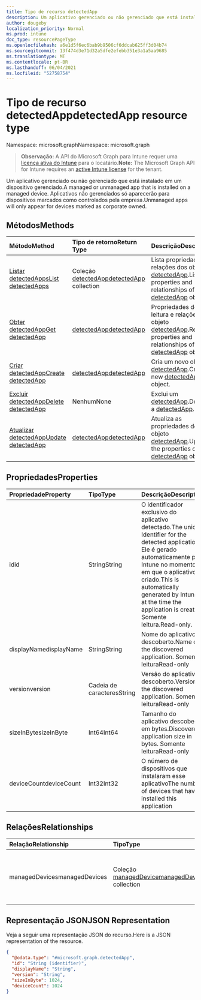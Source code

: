 ```yaml
---
title: Tipo de recurso detectedApp
description: Um aplicativo gerenciado ou não gerenciado que está instalado em um dispositivo gerenciado. Aplicativos não gerenciados só aparecerão para dispositivos marcados como controlados pela empresa.
author: dougeby
localization_priority: Normal
ms.prod: intune
doc_type: resourcePageType
ms.openlocfilehash: a6e1d5f6ec6bab9b9506cf6ddcab625ff3d04b74
ms.sourcegitcommit: 13f474d3e71d32a5dfe2efebb351e3a1a5aa9685
ms.translationtype: MT
ms.contentlocale: pt-BR
ms.lasthandoff: 06/04/2021
ms.locfileid: "52758754"
---
```

# <a name="detectedapp-resource-type"></a><span data-ttu-id="54de5-104">Tipo de recurso detectedApp</span><span class="sxs-lookup"><span data-stu-id="54de5-104">detectedApp resource type</span></span>

<span data-ttu-id="54de5-105">Namespace: microsoft.graph</span><span class="sxs-lookup"><span data-stu-id="54de5-105">Namespace: microsoft.graph</span></span>

> <span data-ttu-id="54de5-106">**Observação:** A API do Microsoft Graph para Intune requer uma [licença ativa do Intune](https://go.microsoft.com/fwlink/?linkid=839381) para o locatário.</span><span class="sxs-lookup"><span data-stu-id="54de5-106">**Note:** The Microsoft Graph API for Intune requires an [active Intune license](https://go.microsoft.com/fwlink/?linkid=839381) for the tenant.</span></span>

<span data-ttu-id="54de5-107">Um aplicativo gerenciado ou não gerenciado que está instalado em um dispositivo gerenciado.</span><span class="sxs-lookup"><span data-stu-id="54de5-107">A managed or unmanaged app that is installed on a managed device.</span></span> <span data-ttu-id="54de5-108">Aplicativos não gerenciados só aparecerão para dispositivos marcados como controlados pela empresa.</span><span class="sxs-lookup"><span data-stu-id="54de5-108">Unmanaged apps will only appear for devices marked as corporate owned.</span></span>

## <a name="methods"></a><span data-ttu-id="54de5-109">Métodos</span><span class="sxs-lookup"><span data-stu-id="54de5-109">Methods</span></span>
|<span data-ttu-id="54de5-110">Método</span><span class="sxs-lookup"><span data-stu-id="54de5-110">Method</span></span>|<span data-ttu-id="54de5-111">Tipo de retorno</span><span class="sxs-lookup"><span data-stu-id="54de5-111">Return Type</span></span>|<span data-ttu-id="54de5-112">Descrição</span><span class="sxs-lookup"><span data-stu-id="54de5-112">Description</span></span>|
|:---|:---|:---|
|[<span data-ttu-id="54de5-113">Listar detectedApps</span><span class="sxs-lookup"><span data-stu-id="54de5-113">List detectedApps</span></span>](../api/intune-devices-detectedapp-list.md)|<span data-ttu-id="54de5-114">Coleção [detectedApp](../resources/intune-devices-detectedapp.md)</span><span class="sxs-lookup"><span data-stu-id="54de5-114">[detectedApp](../resources/intune-devices-detectedapp.md) collection</span></span>|<span data-ttu-id="54de5-115">Lista propriedades e relações dos objetos [detectedApp](../resources/intune-devices-detectedapp.md).</span><span class="sxs-lookup"><span data-stu-id="54de5-115">List properties and relationships of the [detectedApp](../resources/intune-devices-detectedapp.md) objects.</span></span>|
|[<span data-ttu-id="54de5-116">Obter detectedApp</span><span class="sxs-lookup"><span data-stu-id="54de5-116">Get detectedApp</span></span>](../api/intune-devices-detectedapp-get.md)|[<span data-ttu-id="54de5-117">detectedApp</span><span class="sxs-lookup"><span data-stu-id="54de5-117">detectedApp</span></span>](../resources/intune-devices-detectedapp.md)|<span data-ttu-id="54de5-118">Propriedades de leitura e relações do objeto [detectedApp](../resources/intune-devices-detectedapp.md).</span><span class="sxs-lookup"><span data-stu-id="54de5-118">Read properties and relationships of the [detectedApp](../resources/intune-devices-detectedapp.md) object.</span></span>|
|[<span data-ttu-id="54de5-119">Criar detectedApp</span><span class="sxs-lookup"><span data-stu-id="54de5-119">Create detectedApp</span></span>](../api/intune-devices-detectedapp-create.md)|[<span data-ttu-id="54de5-120">detectedApp</span><span class="sxs-lookup"><span data-stu-id="54de5-120">detectedApp</span></span>](../resources/intune-devices-detectedapp.md)|<span data-ttu-id="54de5-121">Cria um novo objeto [detectedApp](../resources/intune-devices-detectedapp.md).</span><span class="sxs-lookup"><span data-stu-id="54de5-121">Create a new [detectedApp](../resources/intune-devices-detectedapp.md) object.</span></span>|
|[<span data-ttu-id="54de5-122">Excluir detectedApp</span><span class="sxs-lookup"><span data-stu-id="54de5-122">Delete detectedApp</span></span>](../api/intune-devices-detectedapp-delete.md)|<span data-ttu-id="54de5-123">Nenhum</span><span class="sxs-lookup"><span data-stu-id="54de5-123">None</span></span>|<span data-ttu-id="54de5-124">Exclui um [detectedApp](../resources/intune-devices-detectedapp.md).</span><span class="sxs-lookup"><span data-stu-id="54de5-124">Deletes a [detectedApp](../resources/intune-devices-detectedapp.md).</span></span>|
|[<span data-ttu-id="54de5-125">Atualizar detectedApp</span><span class="sxs-lookup"><span data-stu-id="54de5-125">Update detectedApp</span></span>](../api/intune-devices-detectedapp-update.md)|[<span data-ttu-id="54de5-126">detectedApp</span><span class="sxs-lookup"><span data-stu-id="54de5-126">detectedApp</span></span>](../resources/intune-devices-detectedapp.md)|<span data-ttu-id="54de5-127">Atualiza as propriedades de um objeto [detectedApp](../resources/intune-devices-detectedapp.md).</span><span class="sxs-lookup"><span data-stu-id="54de5-127">Update the properties of a [detectedApp](../resources/intune-devices-detectedapp.md) object.</span></span>|

## <a name="properties"></a><span data-ttu-id="54de5-128">Propriedades</span><span class="sxs-lookup"><span data-stu-id="54de5-128">Properties</span></span>
|<span data-ttu-id="54de5-129">Propriedade</span><span class="sxs-lookup"><span data-stu-id="54de5-129">Property</span></span>|<span data-ttu-id="54de5-130">Tipo</span><span class="sxs-lookup"><span data-stu-id="54de5-130">Type</span></span>|<span data-ttu-id="54de5-131">Descrição</span><span class="sxs-lookup"><span data-stu-id="54de5-131">Description</span></span>|
|:---|:---|:---|
|<span data-ttu-id="54de5-132">id</span><span class="sxs-lookup"><span data-stu-id="54de5-132">id</span></span>|<span data-ttu-id="54de5-133">String</span><span class="sxs-lookup"><span data-stu-id="54de5-133">String</span></span>|<span data-ttu-id="54de5-134">O identificador exclusivo do aplicativo detectado.</span><span class="sxs-lookup"><span data-stu-id="54de5-134">The unique Identifier for the detected application.</span></span> <span data-ttu-id="54de5-135">Ele é gerado automaticamente pelo Intune no momento em que o aplicativo é criado.</span><span class="sxs-lookup"><span data-stu-id="54de5-135">This is automatically generated by Intune at the time the application is created.</span></span> <span data-ttu-id="54de5-136">Somente leitura.</span><span class="sxs-lookup"><span data-stu-id="54de5-136">Read-only.</span></span>|
|<span data-ttu-id="54de5-137">displayName</span><span class="sxs-lookup"><span data-stu-id="54de5-137">displayName</span></span>|<span data-ttu-id="54de5-138">String</span><span class="sxs-lookup"><span data-stu-id="54de5-138">String</span></span>|<span data-ttu-id="54de5-139">Nome do aplicativo descoberto.</span><span class="sxs-lookup"><span data-stu-id="54de5-139">Name of the discovered application.</span></span> <span data-ttu-id="54de5-140">Somente leitura</span><span class="sxs-lookup"><span data-stu-id="54de5-140">Read-only</span></span>|
|<span data-ttu-id="54de5-141">version</span><span class="sxs-lookup"><span data-stu-id="54de5-141">version</span></span>|<span data-ttu-id="54de5-142">Cadeia de caracteres</span><span class="sxs-lookup"><span data-stu-id="54de5-142">String</span></span>|<span data-ttu-id="54de5-143">Versão do aplicativo descoberto.</span><span class="sxs-lookup"><span data-stu-id="54de5-143">Version of the discovered application.</span></span> <span data-ttu-id="54de5-144">Somente leitura</span><span class="sxs-lookup"><span data-stu-id="54de5-144">Read-only</span></span>|
|<span data-ttu-id="54de5-145">sizeInByte</span><span class="sxs-lookup"><span data-stu-id="54de5-145">sizeInByte</span></span>|<span data-ttu-id="54de5-146">Int64</span><span class="sxs-lookup"><span data-stu-id="54de5-146">Int64</span></span>|<span data-ttu-id="54de5-147">Tamanho do aplicativo descoberto, em bytes.</span><span class="sxs-lookup"><span data-stu-id="54de5-147">Discovered application size in bytes.</span></span> <span data-ttu-id="54de5-148">Somente leitura</span><span class="sxs-lookup"><span data-stu-id="54de5-148">Read-only</span></span>|
|<span data-ttu-id="54de5-149">deviceCount</span><span class="sxs-lookup"><span data-stu-id="54de5-149">deviceCount</span></span>|<span data-ttu-id="54de5-150">Int32</span><span class="sxs-lookup"><span data-stu-id="54de5-150">Int32</span></span>|<span data-ttu-id="54de5-151">O número de dispositivos que instalaram esse aplicativo</span><span class="sxs-lookup"><span data-stu-id="54de5-151">The number of devices that have installed this application</span></span>|

## <a name="relationships"></a><span data-ttu-id="54de5-152">Relações</span><span class="sxs-lookup"><span data-stu-id="54de5-152">Relationships</span></span>
|<span data-ttu-id="54de5-153">Relação</span><span class="sxs-lookup"><span data-stu-id="54de5-153">Relationship</span></span>|<span data-ttu-id="54de5-154">Tipo</span><span class="sxs-lookup"><span data-stu-id="54de5-154">Type</span></span>|<span data-ttu-id="54de5-155">Descrição</span><span class="sxs-lookup"><span data-stu-id="54de5-155">Description</span></span>|
|:---|:---|:---|
|<span data-ttu-id="54de5-156">managedDevices</span><span class="sxs-lookup"><span data-stu-id="54de5-156">managedDevices</span></span>|<span data-ttu-id="54de5-157">Coleção [managedDevice](../resources/intune-devices-manageddevice.md)</span><span class="sxs-lookup"><span data-stu-id="54de5-157">[managedDevice](../resources/intune-devices-manageddevice.md) collection</span></span>|<span data-ttu-id="54de5-158">Os dispositivos que descobriram o aplicativo instalado</span><span class="sxs-lookup"><span data-stu-id="54de5-158">The devices that have the discovered application installed</span></span>|

## <a name="json-representation"></a><span data-ttu-id="54de5-159">Representação JSON</span><span class="sxs-lookup"><span data-stu-id="54de5-159">JSON Representation</span></span>
<span data-ttu-id="54de5-160">Veja a seguir uma representação JSON do recurso.</span><span class="sxs-lookup"><span data-stu-id="54de5-160">Here is a JSON representation of the resource.</span></span>
<!-- {
  "blockType": "resource",
  "keyProperty": "id",
  "@odata.type": "microsoft.graph.detectedApp"
}
-->
``` json
{
  "@odata.type": "#microsoft.graph.detectedApp",
  "id": "String (identifier)",
  "displayName": "String",
  "version": "String",
  "sizeInByte": 1024,
  "deviceCount": 1024
}
```




